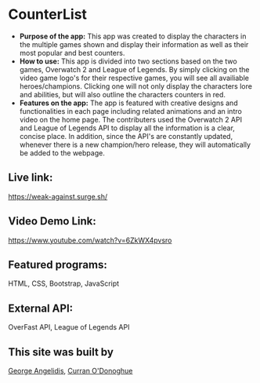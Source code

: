 # CounterList
* **Purpose of the app:** 
   This app was created to display the characters in the multiple games shown and display their information as well as their most popular and best counters.
* **How to use:**
   This app is divided into two sections based on the two games, Overwatch 2 and League of Legends. By simply clicking on the video game logo's for their respective games, you will see all availiable heroes/champions. Clicking one will not only display the characters lore and abilities, but will also outline the characters counters in red.
* **Features on the app:**
   The app is featured with creative designs and functionalities in each page including related animations and an intro video on the home page. The contributers used the Overwatch 2 API and League of Legends API to display all the information is a clear, concise place. In addition, since the API's are constantly updated, whenever there is a new champion/hero release, they will automatically be added to the webpage.
   
 ## Live link: 
https://weak-against.surge.sh/

## Video Demo Link: 
https://www.youtube.com/watch?v=6ZkWX4pvsro

## Featured programs: 
HTML, CSS, Bootstrap, JavaScript

## External API:
OverFast API, League of Legends API

## This site was built by
[George Angelidis](https://github.com/Gazmoji), [Curran O'Donoghue](https://github.com/curranod)

